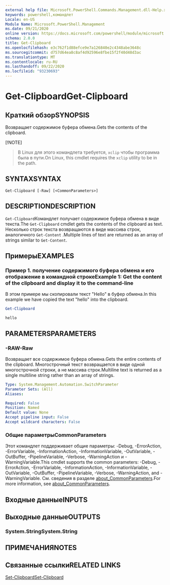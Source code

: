 ```yaml
---
external help file: Microsoft.PowerShell.Commands.Management.dll-Help.xml
keywords: powershell,командлет
Locale: en-US
Module Name: Microsoft.PowerShell.Management
ms.date: 09/21/2020
online version: https://docs.microsoft.com/powershell/module/microsoft.powershell.management/get-clipboard?view=powershell-7.1&WT.mc_id=ps-gethelp
schema: 2.0.0
title: Get-Clipboard
ms.openlocfilehash: e3c762f1d88efce9e7a126840e2c4348abe3648c
ms.sourcegitcommit: d757d64ea8c8af4d92596e8fbe15f2f40d48d3ac
ms.translationtype: MT
ms.contentlocale: ru-RU
ms.lasthandoff: 09/22/2020
ms.locfileid: "93230693"
---
```

# <span data-ttu-id="9a678-103">Get-Clipboard</span><span class="sxs-lookup"><span data-stu-id="9a678-103">Get-Clipboard</span></span>

## <span data-ttu-id="9a678-104">Краткий обзор</span><span class="sxs-lookup"><span data-stu-id="9a678-104">SYNOPSIS</span></span>
<span data-ttu-id="9a678-105">Возвращает содержимое буфера обмена.</span><span class="sxs-lookup"><span data-stu-id="9a678-105">Gets the contents of the clipboard.</span></span>

[!NOTE]
> <span data-ttu-id="9a678-106">В Linux для этого командлета требуется, `xclip` чтобы программа была в пути.</span><span class="sxs-lookup"><span data-stu-id="9a678-106">On Linux, this cmdlet requires the `xclip` utility to be in the path.</span></span>

## <span data-ttu-id="9a678-107">SYNTAX</span><span class="sxs-lookup"><span data-stu-id="9a678-107">SYNTAX</span></span>

```
Get-Clipboard [-Raw] [<CommonParameters>]
```

## <span data-ttu-id="9a678-108">DESCRIPTION</span><span class="sxs-lookup"><span data-stu-id="9a678-108">DESCRIPTION</span></span>

<span data-ttu-id="9a678-109">`Get-Clipboard`Командлет получает содержимое буфера обмена в виде текста.</span><span class="sxs-lookup"><span data-stu-id="9a678-109">The `Get-Clipboard` cmdlet gets the contents of the clipboard as text.</span></span> <span data-ttu-id="9a678-110">Несколько строк текста возвращаются в виде массива строк, аналогичного `Get-Content` .</span><span class="sxs-lookup"><span data-stu-id="9a678-110">Multiple lines of text are returned as an array of strings similar to `Get-Content`.</span></span>

## <span data-ttu-id="9a678-111">Примеры</span><span class="sxs-lookup"><span data-stu-id="9a678-111">EXAMPLES</span></span>

### <span data-ttu-id="9a678-112">Пример 1. получение содержимого буфера обмена и его отображение в командной строке</span><span class="sxs-lookup"><span data-stu-id="9a678-112">Example 1: Get the content of the clipboard and display it to the command-line</span></span>

<span data-ttu-id="9a678-113">В этом примере мы скопировали текст "Hello" в буфер обмена.</span><span class="sxs-lookup"><span data-stu-id="9a678-113">In this example we have copied the text "hello" into the clipboard.</span></span>

```powershell
Get-Clipboard
```

```Output
hello
```

## <span data-ttu-id="9a678-114">PARAMETERS</span><span class="sxs-lookup"><span data-stu-id="9a678-114">PARAMETERS</span></span>

### <span data-ttu-id="9a678-115">-RAW</span><span class="sxs-lookup"><span data-stu-id="9a678-115">-Raw</span></span>

<span data-ttu-id="9a678-116">Возвращает все содержимое буфера обмена.</span><span class="sxs-lookup"><span data-stu-id="9a678-116">Gets the entire contents of the clipboard.</span></span> <span data-ttu-id="9a678-117">Многострочный текст возвращается в виде одной многострочной строки, а не массива строк.</span><span class="sxs-lookup"><span data-stu-id="9a678-117">Multiline text is returned as a single multiline string rather than an array of strings.</span></span>

```yaml
Type: System.Management.Automation.SwitchParameter
Parameter Sets: (All)
Aliases:

Required: False
Position: Named
Default value: None
Accept pipeline input: False
Accept wildcard characters: False
```

### <span data-ttu-id="9a678-118">Общие параметры</span><span class="sxs-lookup"><span data-stu-id="9a678-118">CommonParameters</span></span>

<span data-ttu-id="9a678-119">Этот командлет поддерживает общие параметры: -Debug, -ErrorAction, -ErrorVariable, -InformationAction, -InformationVariable, -OutVariable, -OutBuffer, -PipelineVariable, -Verbose, -WarningAction и -WarningVariable.</span><span class="sxs-lookup"><span data-stu-id="9a678-119">This cmdlet supports the common parameters: -Debug, -ErrorAction, -ErrorVariable, -InformationAction, -InformationVariable, -OutVariable, -OutBuffer, -PipelineVariable, -Verbose, -WarningAction, and -WarningVariable.</span></span> <span data-ttu-id="9a678-120">См. сведения в разделе [about_CommonParameters](https://go.microsoft.com/fwlink/?LinkID=113216).</span><span class="sxs-lookup"><span data-stu-id="9a678-120">For more information, see [about_CommonParameters](https://go.microsoft.com/fwlink/?LinkID=113216).</span></span>

## <span data-ttu-id="9a678-121">Входные данные</span><span class="sxs-lookup"><span data-stu-id="9a678-121">INPUTS</span></span>

## <span data-ttu-id="9a678-122">Выходные данные</span><span class="sxs-lookup"><span data-stu-id="9a678-122">OUTPUTS</span></span>

### <span data-ttu-id="9a678-123">System.String</span><span class="sxs-lookup"><span data-stu-id="9a678-123">System.String</span></span>

## <span data-ttu-id="9a678-124">ПРИМЕЧАНИЯ</span><span class="sxs-lookup"><span data-stu-id="9a678-124">NOTES</span></span>

## <span data-ttu-id="9a678-125">Связанные ссылки</span><span class="sxs-lookup"><span data-stu-id="9a678-125">RELATED LINKS</span></span>

[<span data-ttu-id="9a678-126">Set-Clipboard</span><span class="sxs-lookup"><span data-stu-id="9a678-126">Set-Clipboard</span></span>](Set-Clipboard.md)

